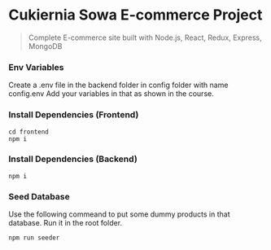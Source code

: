 # Cukiernia Sowa E-commerce Project

> Complete E-commerce site built with Node.js, React, Redux, Express, MongoDB



### Env Variables

Create a .env file in the backend folder in config folder with name config.env
Add your variables in that as shown in the course.

### Install Dependencies (Frontend)

```
cd frontend
npm i
```

### Install Dependencies (Backend)

```
npm i
```

### Seed Database

Use the following commeand to put some dummy products in that database.
Run it in the root folder.

```
npm run seeder
```

